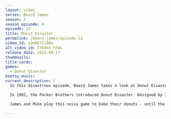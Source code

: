 ```yaml
---
layout: video
series: Board James
season: 2
season_episode: 4
episode: 12
title: Donut Disaster
permalink: /board-james/episode-12
video_id: eJo0C71lO8o
alt_video_id: IYXdnS_hFAs
release_date: 2011-08-17
thumbnails:
title-cards: 
games:
  - Donut Disaster
bootsy_music: 
current_description: |
  In this disastrous episode, Board James takes a look at Donut Disaster. 

  In 1992, the Parker Brothers introduced Donut Disaster. Designed by Jim Keifer, the goal was for each player to place their donuts on the baking machine. The first player to get rid of their donuts wins! Each player is assigned a set of donuts of each color. The dice has colors on each side. Once rolled, the player places on the baking machine their donut which has the corresponding color on the dice, after which they pass the dice onto the next player. After some time, the machine goes haywire and throws all of the donuts into the air. The player who was rolling on that turn will need to catch the donuts, otherwise they will be assigned all of the donuts that they didn't catch.

  James and Mike play this noisy game to bake their donuts - until the aroma of the donuts attracts an unwanted guest. Watch what happens when you mix Bad Luck and Disaster!

---
```


